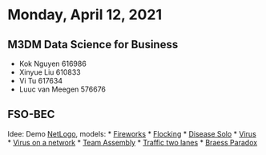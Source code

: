 # Monday, April 12, 2021

## M3DM Data Science for Business 
* Kok Nguyen 616986
* Xinyue Liu 610833
* Vi Tu 617634
* Luuc van Meegen 576676

## FSO-BEC 
Idee: Demo [NetLogo](http://www.netlogoweb.org/), models:
    * [Fireworks](http://www.netlogoweb.org/launch#http://www.netlogoweb.org/assets/modelslib/Sample%20Models/Art/Fireworks.nlogo)
    * [Flocking](http://www.netlogoweb.org/launch#http://www.netlogoweb.org/assets/modelslib/Sample%20Models/Biology/Flocking.nlogo)
    * [Disease Solo](http://www.netlogoweb.org/launch#http://www.netlogoweb.org/assets/modelslib/Sample%20Models/Biology/Disease%20Solo.nlogo)
    * [Virus](http://www.netlogoweb.org/launch#http://www.netlogoweb.org/assets/modelslib/Sample%20Models/Biology/Virus.nlogo)
    * [Virus on a network](http://www.netlogoweb.org/launch#http://www.netlogoweb.org/assets/modelslib/Sample%20Models/Networks/Virus%20on%20a%20Network.nlogo)
    * [Team Assembly](http://www.netlogoweb.org/launch#http://www.netlogoweb.org/assets/modelslib/Sample%20Models/Networks/Team%20Assembly.nlogo)
    * [Traffic two lanes](http://www.netlogoweb.org/launch#http://www.netlogoweb.org/assets/modelslib/Sample%20Models/Social%20Science/Traffic%202%20Lanes.nlogo)
    * [Braess Paradox]()